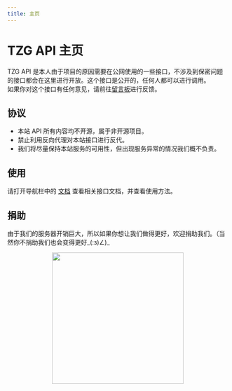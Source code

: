 ```yaml
---
title: 主页
---
```

# TZG API 主页
TZG API 是本人由于项目的原因需要在公网使用的一些接口，不涉及到保密问题的接口都会在这里进行开放。这个接口是公开的，任何人都可以进行调用。   
如果你对这个接口有任何意见，请前往[留言板](https://zihangu.com/?page_id=175)进行反馈。
## 协议
* 本站 API 所有内容均不开源，属于非开源项目。
* 禁止利用反向代理对本站接口进行反代。
* 我们将尽量保持本站服务的可用性，但出现服务异常的情况我们概不负责。  

## 使用
请打开导航栏中的 [文档](/doc/BiliBV.html) 查看相关接口文档，并查看使用方法。
## 捐助
由于我们的服务器开销巨大，所以如果你想让我们做得更好，欢迎捐助我们。（当然你不捐助我们也会变得更好_(:з)∠)_   
<div style="text-align:center"><img style="float:middle" src='https://g.tzg6.com/images/2020/12/18/YDZnU0.JPG' height="300"></div>